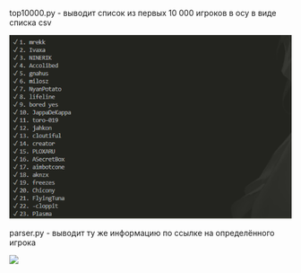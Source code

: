top10000.py  - выводит список из первых 10 000 игроков в осу в виде списка csv

![](Снимок%20экрана%202025-05-19%20060547.png)

parser.py - выводит ту же информацию по ссылке на определённого игрока

![](Снимок%экрана%2025-05-19%060920.png)